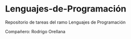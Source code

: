 # Lenguajes-de-Programación
Repositorio de tareas del ramo Lenguajes de Programación


Compañero: Rodrigo Orellana
